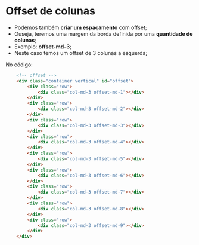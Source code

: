 # Offset de colunas
- Podemos também **criar um espaçamento** com offset;
- Ouseja, teremos uma margem da borda definida por uma **quantidade de colunas**;
- Exemplo: **offset-md-3**;
- Neste caso temos um offset de 3 colunas a esquerda;

No código:
~~~html
    <!-- offset -->
    <div class="container vertical" id="offset">
        <div class="row">
            <div class="col-md-3 offset-md-1"></div>
        </div>
        <div class="row">
            <div class="col-md-3 offset-md-2"></div>
        </div>
        <div class="row">
            <div class="col-md-3 offset-md-3"></div>
        </div>
        <div class="row">
            <div class="col-md-3 offset-md-4"></div>
        </div>
        <div class="row">
            <div class="col-md-3 offset-md-5"></div>
        </div>
        <div class="row">
            <div class="col-md-3 offset-md-6"></div>
        </div>
        <div class="row">
            <div class="col-md-3 offset-md-7"></div>
        </div>
        <div class="row">
            <div class="col-md-3 offset-md-8"></div>
        </div>
        <div class="row">
            <div class="col-md-3 offset-md-9"></div>
        </div>
    </div>
~~~